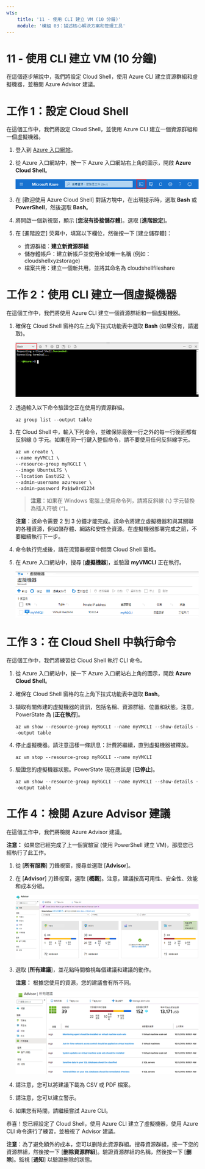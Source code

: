 ```yaml
---
wts:
    title: '11 - 使用 CLI 建立 VM (10 分鐘)'
    module: '模組 03：描述核心解決方案和管理工具'
---
```

# 11 - 使用 CLI 建立 VM (10 分鐘)

在這個逐步解說中，我們將設定 Cloud Shell，使用 Azure CLI 建立資源群組和虛擬機器，並檢閱 Azure Advisor 建議。 

# 工作 1：設定 Cloud Shell 

在這個工作中，我們將設定 Cloud Shell，並使用 Azure CLI 建立一個資源群組和一個虛擬機器。  

1. 登入到 [Azure 入口網站](https://portal.azure.com)。

2. 從 Azure 入口網站中，按一下 Azure 入口網站右上角的圖示，開啟 **Azure Cloud Shell**。

    ![Azure 入口網站 Azure Cloud Shell 圖示的螢幕擷取畫面。](../images/1002.png)
   
3. 在 [歡迎使用 Azure Cloud Shell] 對話方塊中，在出現提示時，選取 **Bash** 或 **PowerShell**，然後選取 **Bash**。 

4. 將開啟一個新視窗，顯示 [**您沒有掛接儲存體**]。選取 [**進階設定**]。

5. 在 [進階設定] 荧幕中，填寫以下欄位，然後按一下 [建立儲存體]：
    - 資源群組：**建立新資源群組**
    - 儲存體帳戶：建立新帳戶並使用全域唯一名稱 (例如：cloudshellxyzstorage)
    - 檔案共用：建立一個新共用，並將其命名為 cloudshellfileshare


# 工作 2：使用 CLI 建立一個虛擬機器

在這個工作中，我們將使用 Azure CLI 建立一個資源群組和一個虛擬機器。

1. 確保在 Cloud Shell 窗格的左上角下拉式功能表中選取 **Bash** (如果沒有，請選取)。

    ![醒目提示 Bash 下拉式清單的 Azure 入口網站 Azure Cloud Shell 的螢幕擷取畫面。](../images/1002a.png)


2. 透過輸入以下命令驗證您正在使用的資源群組。

    ```cli
    az group list --output table
    ```

4. 在 Cloud Shell 中，輸入下列命令，並確保除最後一行之外的每一行後面都有反斜線 (\) 字元。如果在同一行鍵入整個命令，請不要使用任何反斜線字元。 

    ```cli
    az vm create \
    --name myVMCLI \
    --resource-group myRGCLI \
    --image UbuntuLTS \
    --location EastUS2 \
    --admin-username azureuser \
    --admin-password Pa$$w0rd1234
    ```

    >**注意**：如果在 Windows 電腦上使用命令列，請將反斜線 (`\`) 字元替換為插入符號 (`^`)。

    **注意**：該命令需要 2 到 3 分鐘才能完成。該命令將建立虛擬機器和與其關聯的各種資源，例如儲存體、網路和安性全資源。在虛擬機器部署完成之前，不要繼續執行下一步。 

5. 命令執行完成後，請在流覽器視窗中關閉 Cloud Shell 窗格。

6. 在 Azure 入口網站中，搜尋 [**虛擬機器**]，並驗證 **myVMCLI** 正在執行。

    ![myVMPS 處於執行狀態的虛擬機器頁面的螢幕擷取畫面。](../images/1101.png)


# 工作 3：在 Cloud Shell 中執行命令

在這個工作中，我們將練習從 Cloud Shell 執行 CLI 命令。 

1. 從 Azure 入口網站中，按一下 Azure 入口網站右上角的圖示，開啟 **Azure Cloud Shell**。

2. 確保在 Cloud Shell 窗格的左上角下拉式功能表中選取 **Bash**。

3. 擷取有關佈建的虛擬機器的資訊，包括名稱、資源群組、位置和狀態。注意，PowerState 為 [**正在執行**]。

    ```cli
    az vm show --resource-group myRGCLI --name myVMCLI --show-details --output table 
    ```

4. 停止虛擬機器。請注意這樣一條訊息：計費將繼續，直到虛擬機器被釋放。 

    ```cli
    az vm stop --resource-group myRGCLI --name myVMCLI
    ```

5. 驗證您的虛擬機器狀態。PowerState 現在應該是 [**已停止**]。

    ```cli
    az vm show --resource-group myRGCLI --name myVMCLI --show-details --output table 
    ```

# 工作 4：檢閱 Azure Advisor 建議

在這個工作中，我們將檢閱 Azure Advisor 建議。

   **注意：** 如果您已經完成了上一個實驗室 (使用 PowerShell 建立 VM)，那麼您已經執行了此工作。 

1. 從 [**所有服務**] 刀鋒視窗，搜尋並選取 [**Advisor**]。 

2. 在 [**Advisor**] 刀鋒視窗，選取 [**概觀**]。注意，建議按高可用性、安全性、效能和成本分組。 

    ![Advisor 的 [概觀] 頁面的螢幕擷取畫面。 ](../images/1103.png)

3. 選取 [**所有建議**]，並花點時間檢視每個建議和建議的動作。 

    **注意：** 根據您使用的資源，您的建議會有所不同。 

    ![Advisor 的 [所有建議] 頁面的螢幕擷取畫面。 ](../images/1104.png)

4. 請注意，您可以將建議下載為 CSV 或 PDF 檔案。 

5. 請注意，您可以建立警示。 

6. 如果您有時間，請繼續嘗試 Azure CLI。 

恭喜！您已經設定了 Cloud Shell，使用 Azure CLI 建立了虛擬機器，使用 Azure CLI 命令進行了練習，並檢視了 Advisor 建議。

**注意**：為了避免額外的成本，您可以删除此資源群組。搜尋資源群組，按一下您的資源群組，然後按一下 [**删除資源群組**]。驗證資源群組的名稱，然後按一下 [**删除**]。監視 [**通知**] 以驗證删除的狀態。
